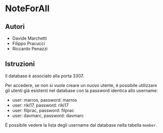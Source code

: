 # NoteForAll

## Autori

 - Davide Marchetti
 - Filippo Pracucci
 - Riccardo Penazzi

## Istruzioni

Il database è associato alla porta 3307.

Per accedere, se non si vuole creare un nuovo utente, è possibile utilizzare gli utenti già esistenti nel database con la password identica allo username:
 - user: marros, password: marros
 - user: riki17, password: riki17
 - user: filprac, password: filprac
 - user: davmarc, password: davmarc

È possibile vedere la lista degli username dal database nella tabella `member`.
